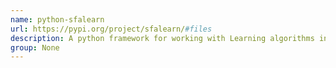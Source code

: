 ```yaml
---
name: python-sfalearn
url: https://pypi.org/project/sfalearn/#files
description: A python framework for working with Learning algorithms in Automata.
group: None
---
```

